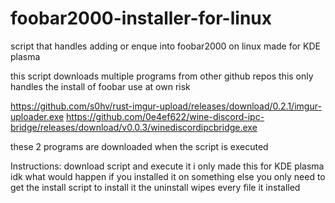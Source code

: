 # foobar2000-installer-for-linux
script that handles adding or enque into foobar2000 on linux made for KDE plasma

this script downloads multiple programs from other github repos this only handles the install of foobar use at own risk

https://github.com/s0hv/rust-imgur-upload/releases/download/0.2.1/imgur-uploader.exe https://github.com/0e4ef622/wine-discord-ipc-bridge/releases/download/v0.0.3/winediscordipcbridge.exe

these 2 programs are downloaded when the script is executed

Instructions: download script and execute it i only made this for KDE plasma idk what would happen if you installed it on something else
you only need to get the install script to install it the uninstall wipes every file it installed
